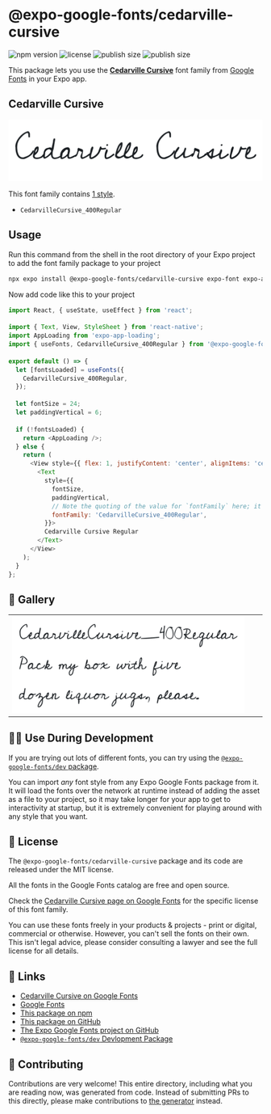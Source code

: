 # @expo-google-fonts/cedarville-cursive

![npm version](https://flat.badgen.net/npm/v/@expo-google-fonts/cedarville-cursive)
![license](https://flat.badgen.net/github/license/expo/google-fonts)
![publish size](https://flat.badgen.net/packagephobia/install/@expo-google-fonts/cedarville-cursive)
![publish size](https://flat.badgen.net/packagephobia/publish/@expo-google-fonts/cedarville-cursive)

This package lets you use the [**Cedarville Cursive**](https://fonts.google.com/specimen/Cedarville+Cursive) font family from [Google Fonts](https://fonts.google.com/) in your Expo app.

## Cedarville Cursive

![Cedarville Cursive](./font-family.png)

This font family contains [1 style](#-gallery).

- `CedarvilleCursive_400Regular`

## Usage

Run this command from the shell in the root directory of your Expo project to add the font family package to your project
```sh
npx expo install @expo-google-fonts/cedarville-cursive expo-font expo-app-loading
```

Now add code like this to your project
```js
import React, { useState, useEffect } from 'react';

import { Text, View, StyleSheet } from 'react-native';
import AppLoading from 'expo-app-loading';
import { useFonts, CedarvilleCursive_400Regular } from '@expo-google-fonts/cedarville-cursive';

export default () => {
  let [fontsLoaded] = useFonts({
    CedarvilleCursive_400Regular,
  });

  let fontSize = 24;
  let paddingVertical = 6;

  if (!fontsLoaded) {
    return <AppLoading />;
  } else {
    return (
      <View style={{ flex: 1, justifyContent: 'center', alignItems: 'center' }}>
        <Text
          style={{
            fontSize,
            paddingVertical,
            // Note the quoting of the value for `fontFamily` here; it expects a string!
            fontFamily: 'CedarvilleCursive_400Regular',
          }}>
          Cedarville Cursive Regular
        </Text>
      </View>
    );
  }
};

```

## 🔡 Gallery


||||
|-|-|-|
|![CedarvilleCursive_400Regular](./CedarvilleCursive_400Regular.ttf.png)||||


## 👩‍💻 Use During Development

If you are trying out lots of different fonts, you can try using the [`@expo-google-fonts/dev` package](https://github.com/expo/google-fonts/tree/master/font-packages/dev#readme).

You can import *any* font style from any Expo Google Fonts package from it. It will load the fonts
over the network at runtime instead of adding the asset as a file to your project, so it may take longer
for your app to get to interactivity at startup, but it is extremely convenient
for playing around with any style that you want.

## 📖 License

The `@expo-google-fonts/cedarville-cursive` package and its code are released under the MIT license.

All the fonts in the Google Fonts catalog are free and open source.

Check the [Cedarville Cursive page on Google Fonts](https://fonts.google.com/specimen/Cedarville+Cursive) for the specific license of this font family.

You can use these fonts freely in your products & projects - print or digital, commercial or otherwise. However, you can't sell the fonts on their own. This isn't legal advice, please consider consulting a lawyer and see the full license for all details.

## 🔗 Links

- [Cedarville Cursive on Google Fonts](https://fonts.google.com/specimen/Cedarville+Cursive)
- [Google Fonts](https://fonts.google.com/)
- [This package on npm](https://www.npmjs.com/package/@expo-google-fonts/cedarville-cursive)
- [This package on GitHub](https://github.com/expo/google-fonts/tree/master/font-packages/cedarville-cursive)
- [The Expo Google Fonts project on GitHub](https://github.com/expo/google-fonts)
- [`@expo-google-fonts/dev` Devlopment Package](https://github.com/expo/google-fonts/tree/master/font-packages/dev)

## 🤝 Contributing

Contributions are very welcome! This entire directory, including what you are reading now, was generated from code. Instead of submitting PRs to this directly, please make contributions to [the generator](https://github.com/expo/google-fonts/tree/master/packages/generator) instead.
